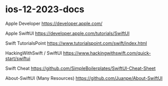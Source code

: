 # ios-12-2023-docs

Apple Developer
https://developer.apple.com/

Apple SwiftUI 
https://developer.apple.com/tutorials/SwiftUI

Swift TutorialsPoint
https://www.tutorialspoint.com/swift/index.html

HackingWithSwift / SwiftUI
https://www.hackingwithswift.com/quick-start/swiftui

Swift Cheat
https://github.com/SimpleBoilerplates/SwiftUI-Cheat-Sheet

About-SwiftUI (Many Resources)
https://github.com/Juanpe/About-SwiftUI
